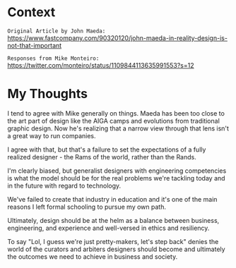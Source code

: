 # Context
`Original Article by John Maeda:`
https://www.fastcompany.com/90320120/john-maeda-in-reality-design-is-not-that-important


`Responses from Mike Monteiro:`
https://twitter.com/monteiro/status/1109844113635991553?s=12

# My Thoughts

I tend to agree with Mike generally on things. Maeda has been too close to the art part of design like the AIGA camps and evolutions from traditional graphic design. Now he's realizing that a narrow view through that lens isn't a great way to run companies.

I agree with that, but that's a failure to set the expectations of a fully realized designer - the Rams of the world, rather than the Rands.

I'm clearly biased, but generalist designers with engineering competencies is what the model should be for the real problems we're tackling today and in the future with regard to technology.

We've failed to create that industry in education and it's one of the main reasons I left formal schooling to pursue my own path.

Ultimately, design should be at the helm as a balance between business, engineering, and experience and well-versed in ethics and resiliency.

To say "Lol, I guess we're just pretty-makers, let's step back" denies the world of the curators and arbiters designers should become and ultimately the outcomes we need to achieve in business and society.